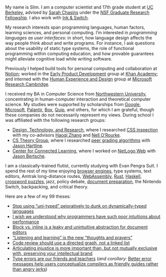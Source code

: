 My name is Slim. I am a computer scientist and 17th grade student at [UC Berkeley](https://cs.berkeley.edu/), advised by [Sarah Chasins](https://schasins.com/) under the [NSF Graduate Research Fellowship](https://www.nsfgrfp.org/). I also work with [Ink & Switch](https://www.inkandswitch.com/).

My research interests span programming languages, human factors, learning sciences, and personal computing.
I&rsquo;m interested in _programming languages as user interfaces_: in short, how language design affects the way people think about and write programs.
For instance, I ask questions about the usability of static type systems, the role of functional programming within computing education, and how provable guarantees might alleviate cognitive load while writing software.

Previously I helped build tools for personal computing and collaboration at [Notion](https://notion.so/about); worked in the [Early Product Development](https://early.khanacademy.org/) group at [Khan Academy](https://khanacademy.org); and interned with the [Human Experience and Design](https://www.microsoft.com/en-us/research/theme/future-of-work/) group at [Microsoft Research Cambridge](https://www.microsoft.com/en-us/research/lab/microsoft-research-cambridge/). 

I received my BA in Computer Science from [Northwestern University](http://northwestern.edu), concentrating in human-computer interaction and theoretical computer science.
My studies were supported by scholarships from [Google](https://buildyourfuture.withgoogle.com/scholarships/google-lime-scholarship/), [Microsoft](https://careers.microsoft.com/us/en/usscholarshipprogram), [Palantir](https://www.palantir.com/students/scholarship/wit-north-america/), [Box](http://www.boxdiversityscholarship.com/), [Quip](https://quip.com/scholarship), and others, for which I am grateful, though these companies do not necessarily represent my views.
During school I was affiliated with the following research groups:

- [Design, Technology, and Research](http://dtr.northwestern.edu/), where I researched [CSS inspection](https://www.youtube.com/watch?v=n2dFxxBh2K4) with my co-advisors [Haoqi Zhang](http://users.eecs.northwestern.edu/~hq) and [Nell O&rsquo;Rourke](http://www.eleanorourke.com).
- [CS Theory Group](https://theory.cs.northwestern.edu/), where I researched [peer grading algorithms](https://www.nsf.gov/awardsearch/showAward?AWD_ID=1733860) with [Jason Hartline](https://sites.northwestern.edu/hartline).
- [Center for Connected Learning](http://ccl.northwestern.edu/), where I worked on [NetLogo Web](https://netlogoweb.org/) with [Jason Bertsche](https://github.com/TheBizzle).

I am a classically-trained flutist, currently studying with Evan Pengra Sult. I spend the rest of my time enjoying [browser engines](https://servo.org/), type systems, text editors, Amtrak long-distance routes, [WebAssembly](https://webassembly.org/), [Rust](https://www.rust-lang.org/en-US/), [Haskell](https://www.haskell.org), [crossword puzzles](https://twitter.com/soylentqueen/status/1002202872266874880), jazz, policy debate, [document preparation](https://pandoc.org/), the Nintendo Switch, backpacking, and critical theory.

Here are a few of my 99 theses:

- [Stop using “uni-typed” pejoratively to dunk on dynamically-typed languages](https://twitter.com/sliminality/status/1317331148360437760)
- [I wish we understood why programmers have such poor intuitions about performance](https://twitter.com/sliminality/status/1313614499736297472)
- [Block vs. inline is a leaky and unintuitive abstraction for document editors](https://twitter.com/sliminality/status/1285324183413518337)
- [“Listening and learning” is the new “thoughts and prayers”](https://twitter.com/sliminality/status/1282736177305403392)
- [Code review should use a directed graph, not a linked list](https://twitter.com/sliminality/status/1275922682895192065)
- [Articulating injustice is more important than, but not mutually exclusive with, preserving your intellectual brand](https://twitter.com/sliminality/status/1267228511233667072)
- [Type errors are our friends and teachers](https://twitter.com/sliminality/status/1140838786043002881) (*and corollary:* [Better error messages help users conceptualize compilers as friendly guides rather than angry jerks](https://twitter.com/sliminality/status/1334654707575353345))

